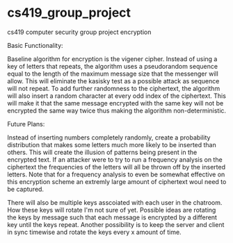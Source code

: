 # cs419_group_project
cs419 computer security group project
encryption

Basic Functionality:

Baseline algorithm for encryption is the vigener cipher. Instead of using a key of letters that repeats, the algorithm uses a pseudorandom sequence equal to the length of the maximum message size that the messenger will allow. This will eliminate the kasisky test as a possible attack as sequence will not repeat. To add further randomness to the ciphertext, the algorithm will also insert a random character at every odd index of the ciphertext. This will make it that the same message encrypted with the same key will not be encrypted the same way twice thus making the algorithm non-deterministic.

Future Plans:

Instead of inserting numbers completely randomly, create a probability distribution that makes some letters much more likely to be inserted than others. This will create the illusion of patterns being present in the encrypted text. If an attacker were to try to run a frequency analysis on the ciphertext the frequencies of the letters will all be thrown off by the inserted letters. Note that for a frequency analysis to even be somewhat effective on this encryption scheme an extremly large amount of ciphertext woul need to be captured.

There will also be multiple keys asscoiated with each user in the chatroom. How these keys will rotate I'm not sure of yet. Possible ideas are rotating the keys by message such that each message is encrypted by a different key until the keys repeat. Another possibility is to keep the server and client in sync timewise and rotate the keys every x amount of time. 
